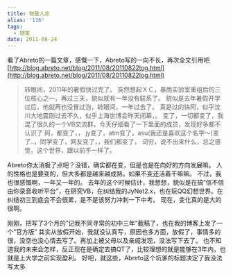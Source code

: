 ```yaml
---
title: 物是人非
alias: '116'
tags:
  - 随笔
date: 2011-08-24
---
```


看了Abreto的一篇文章，感慨一下，Abreto写的一向不长，再次全文引用吧
[http://blog.abreto.net/blog/2011/08/20110822log.html](http://blog.abreto.net/blog/2011/08/20110822log.html)

> 转眼间，2011年的暑假快过完了。
> 突然想起ＸＣ，暴雨实验室重组后的三位核心之一，再过三天，貌似就有一年没有联系了。
> 貌似是去年暑假开学过后，他就再也没冒过泡，转眼间，一年过去了。
> 真是过的快阿，似乎汶川大地震刚过去不久，似乎上海世博会昨天闭幕，。
> 变了，一切都变了，我混了很久的一个VB交流群，今天仔细看了一下里面的成员，发现好多都不认识了
> 阿，都变了，，
> jy变了，atm变了，asu(我还是喜欢这个名字～)变了..，同学变了，网友变了，，我们都变了，
> 词穷，说不出来什么，总之感觉，这个世界，跟以前不一样了。

Abreto你太消极了点吧？没错，确实都在变，但是也是在向好的方向发展嘛。
人的性格也是要变的，但大多都是越来越成熟，如果不变还活着干嘛嘛。
不过，我也很感慨啊，一年又一年的。
去年的这个时候估计，我想想，貌似是在搞&#8221;信不信由你录音收听平台&#8221;，在研究VB，在纠结我的JyNet2.x，也在玩QQ幻想世界。在纠结初三到底会不会很累，是不是该努力冲刺一下中考。
现在，变化真的是大的很啊。

刚刚，把写了3个月的&#8221;记我不同寻常的初中三年&#8221;截稿了，也在我的博客上发了一个&#8221;官方版&#8221;
其实从放假开始，我就没认真写，原因也多方面，放假了，事情多的很，没空也没心情去写了。再加上被父母以及亲戚发现，没法写下去了。
也不知道我的未来会怎样，反正现在是确定去搞QT了，比较理想的就是能够在3年内，也就是上大学之前实现盈利。
好吧，就这些，Abreto这个坑爹的标题决定了我没法写太多
